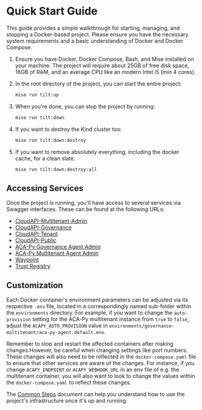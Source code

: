 # Quick Start Guide

This guide provides a simple walkthrough for starting, managing, and stopping a
Docker-based project. Please ensure you have the necessary system requirements
and a basic understanding of Docker and Docker Compose.

1. Ensure you have Docker, Docker Compose, Bash, and Mise installed on your
   machine. The project will require about 25GB of free disk space, 16GB of RAM, and
   an average CPU like an modern Intel i5 (min 4 cores).

2. In the root directory of the project, you can start the entire project:

   ```bash
   mise run tilt:up
   ```

3. When you're done, you can stop the project by running:

   ```bash
   mise run tilt:down
   ```

4. If you want to destroy the Kind cluster too:

   ```bash
   mise run tilt:down:destroy
   ```

5. If you want to remove absolutely everything, including the docker cache, for
   a clean slate:

   ```bash
   mise run tilt:down:destroy:all
   ```

## Accessing Services

Once the project is running, you'll have access to several services via Swagger
interfaces. These can be found at the following URLs:

- [CloudAPI-Multitenant-Admin](http://cloudapi.127.0.0.1.nip.io/tenant-admin/docs)
- [CloudAPI-Governance](http://cloudapi.127.0.0.1.nip.io/governance/docs)
- [CloudAPI-Tenant](http://cloudapi.127.0.0.1.nip.io/tenant/docs)
- [CloudAPI-Public](http://cloudapi.127.0.0.1.nip.io/public/docs)
- [ACA-Py Governance Agent Admin](http://governance-agent.cloudapi.127.0.0.1.nip.io)
- [ACA-Py Multitenant Agent Admin](http://multitenant-agent.cloudapi.127.0.0.1.nip.io)
- [Waypoint](http://waypoint.cloudapi.127.0.0.1.nip.io/docs)
- [Trust Registry](http://trust-registry.cloudapi.127.0.0.1.nip.io/docs)

## Customization

Each Docker container's environment parameters can be adjusted via its respective
`.env` file, located in a correspondingly named sub-folder within the
`environments` directory. For example, if you want to change the
`auto-provision` setting for the ACA-Py multitenant instance from `true` to
`false`, adjust the `ACAPY_AUTO_PROVISION` value in
`environments/governance-multitenant/aca-py-agent.default.env`.

Remember to stop and restart the affected containers after making changes.However, be careful when
changing settings like port numbers. These changes will also need to be reflected in the `docker-compose.yaml`
file to ensure that other services are aware of the changes. For instance, if you change `ACAPY_ENDPOINT` or
`ACAPY_WEBHOOK_URL` in an env file of e.g. the multitenant container, you will also want to look to change the
values within the `docker-compose.yaml` to reflect these changes.

The [Common Steps](Common%20Steps.md) document can help you understand how to use the project's infrastructure
once it's up and running.
